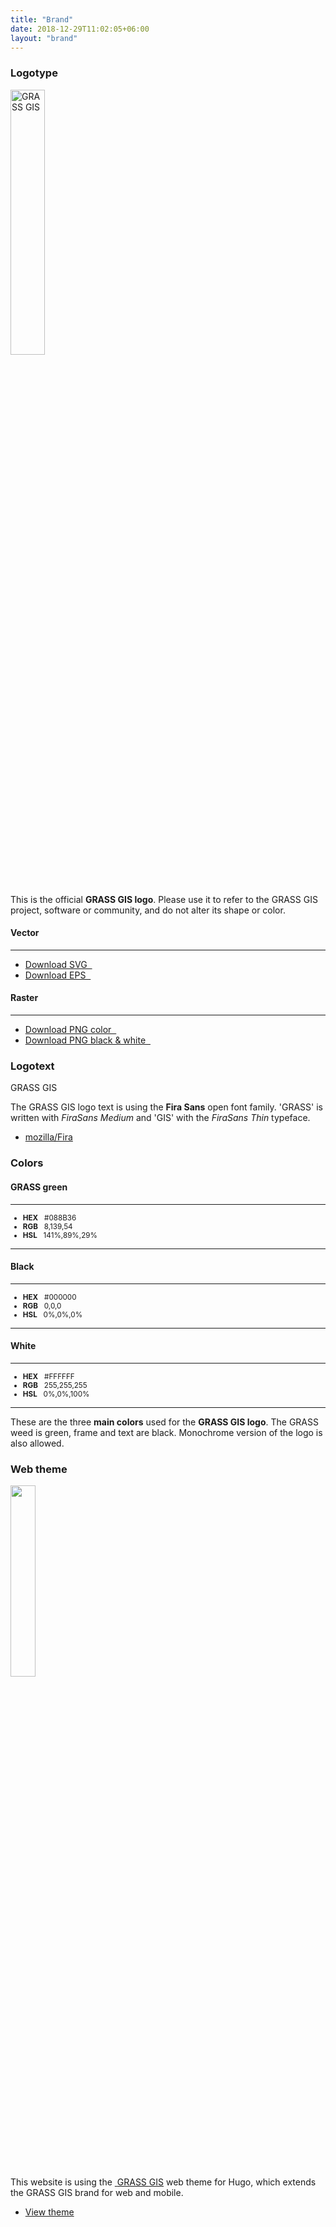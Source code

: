 ```yaml
---
title: "Brand"
date: 2018-12-29T11:02:05+06:00
layout: "brand"
---
```


### Logotype

<div class="container">
<div class="row mt-30">
<div class="col-lg-6 text-center panel">
<img src="../../images/logos/grasslogo.svg" width="33%" alt="GRASS GIS">
</div>

<div class="col-lg-6">
This is the official <b>GRASS GIS logo</b>. Please use it to refer  to the GRASS GIS project, software or community, and do not alter its shape or color.
<div class="row mt-30">
<div class="col-lg-5">
<h4 class="grey-color-light">Vector</h4>
<hr>
<ul class="list-unstyled dil">
<li><a href="/images/logos/grasslogo.svg"> <i class="fa fa-download"></i> Download SVG &#160; </a></li>
<li><a href="/images/logos/grasslogo.eps"> <i class="fa fa-download"></i> Download EPS &#160; </a></li>
</ul>
</div>

<div class="col-lg-7">
<h4 class="grey-color-light">Raster</h4>
<hr>
<ul class="list-unstyled dil">
<li><a href="/images/logos/grassgis_logo_colorlogo_text_whitebg.png"><i class="fa fa-download"></i>  Download PNG color &#160; </a></li>
<li><a href="/images/logos/grassgis_logo_graylogo_text_whitebg.png"><i class="fa fa-download"></i> Download PNG black & white &#160; </a></li>
</ul>
</div>
</div>
</div>
 </div>
 </div>


### Logotext

<div class="row mt-30 mb-2">

<div class="col-lg-6 col-sm-12">
<p class="hdlg grass black-color text-center">GRASS <span class="gis">GIS</span></p>	
</div>

<div class="col-lg-6 col-sm-12">
<p>The GRASS GIS logo text is using the <b>Fira Sans</b></a> open font family.  'GRASS' is written  with <i>FiraSans Medium</i> and 'GIS' with the <i>FiraSans Thin</i> typeface. </p>
<ul class="list-unstyled dil">
<li><a href="https://github.com/mozilla/Fira" target="_blank"><i class="fa fa-github"></i> mozilla/Fira</a></li>
</ul>
</div>
</div>


### Colors

<div class="row mt-30 mb-2">
	
<div class="col-lg-2 col-sm-12">
    <h4>GRASS green</h4><hr>
    <div class="card grass-green-bg mb-2"></div>
	<small>
<ul class="list-unstyled">
<li><b>HEX</b>  &#160; #088B36</li>
<li><b>RGB</b>  &#160; 8,139,54</li>
<li><b>HSL</b> &#160; 141%,89%,29%</li>
</ul>
</small>
<hr class="mb-4">
</div>

<div class="col-lg-2 col-sm-12"><h4 >Black</h4><hr><div class="card black-color-bg mb-2"></div>
<small>
<ul class="list-unstyled clr">
<li><b>HEX</b>   &#160; #000000</li>
<li><b>RGB</b>   &#160; 0,0,0</li>
<li><b>HSL</b>  &#160; 0%,0%,0%</li>
</ul>
</small>

<hr></div>
<div class="col-lg-2 col-sm-12"><h4 >White</h4><hr><div class="card white-color-bg mb-2"></div>
<small>
<ul class="list-unstyled clr">
<li><b>HEX</b>   &#160; #FFFFFF</li>
<li><b>RGB</b>   &#160; 255,255,255</li>
<li><b>HSL</b>  &#160; 0%,0%,100%</li>
</ul>
</small>
<hr></div>

   <div class="col-lg-6 col-sm-12">
    <p>These are the three <b>main colors</b> used for the <b>GRASS GIS logo</b>. The GRASS weed is green,  frame and text are black. Monochrome version of the logo is also allowed. </p>
	</div>
</div>


### Web theme

<div class="row mt-30 mb-2">

<div class="col-lg-6">
<div class="grassthm text-center overlay">
<img class="alt="GRASS GIS" src="../../images/logos/grasslogo.svg" width="28%">
</div>
</div>
<div class="col-lg-6">
<p>This website is using the <a class="bigr" href="/about/theme"><i class="ms ms-grass-gis ms-1-5x"></i>&#160;<span class=" black-color grass">GRASS <span class="  black-color gis">GIS</span></span></a> web theme for Hugo, which extends the GRASS GIS brand for web and mobile.</p>

<ul class="list-unstyled dil">
<li><a href="/about/theme"><i class="ms ms-grass-gis"></i> View theme</a></li>
</ul>
</div>
</div>




